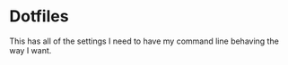 <h1> Dotfiles </h1>
<p>This has all of the settings I need to have my command line behaving the way I want. </p>